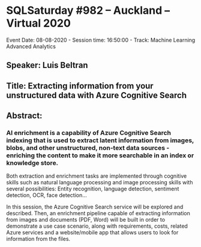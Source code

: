 # SQLSaturday #982 – Auckland – Virtual 2020
Event Date: 08-08-2020 - Session time: 16:50:00 - Track: Machine Learning  Advanced Analytics
## Speaker: Luis Beltran
## Title: Extracting information from your unstructured data with Azure Cognitive Search
## Abstract:
### AI enrichment is a capability of Azure Cognitive Search indexing that is used to extract latent information from images, blobs, and other unstructured, non-text data sources - enriching the content to make it more searchable in an index or knowledge store. 

Both extraction and enrichment tasks  are implemented through cognitive skills such as natural language processing and image processing skills with several possibilities: Entity recognition, language detection, sentiment detection, OCR, face detection...

In this session, the Azure Cognitive Search service will be explored and described. Then, an enrichment pipeline capable of extracting information from images and documents (PDF, Word) will be built in order to demonstrate a use case scenario, along with requirements, costs, related Azure services and a website/mobile app that allows users to look for information from the files.
